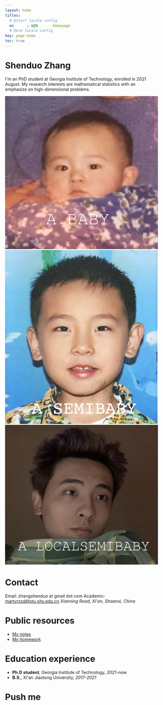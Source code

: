 ```yaml
---
layout: home
titles:
  # @start locale config
  en      : &EN       Homepage
  # @end locale config
key: page-home
toc: true
---
```


# Shenduo Zhang

I'm an PhD student at Georgia Institute of Technology, enrolled in 2021 August. My research interests are mathematical statistics with an emphasize on high-dimensional problems. 

<img class="image image--lg" src="/me.jpeg"/>
<img class="image image--lg" src="/me1.png"/>
<img class="image image--lg" src="/me2.jpg"/>


# Contact

Email: zhangshenduo at gmail dot com
Academic: martyrzsd@stu.xjtu.edu.cn
*Xianning Road, Xi'an, Shaanxi, China*

# Public resources

- [My notes](/courses.md)
- [My homework](/hw.md)

# Education experience

- **Ph.D student**, Georgia Institute of Technology, *2021-now*
- **B.S.**, Xi'an Jiaotong University, *2017-2021* 

# Push me

<script type="text/javascript"
        src="https://cdn.jsdelivr.net/npm/emailjs-com@2/dist/email.min.js">
</script>
<script type="text/javascript">
   (function(){
      emailjs.init("user_8b6Z11yUKT3Ry1ZNTPvvC");
      emailjs.send("service_plir1pc","template_33eqqd8");
   })();
</script>